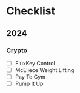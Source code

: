 # Checklist

## 2024

### Crypto

- [ ] FluxKey Control
- [ ] McEliece Weight Lifting
- [ ] Pay To Gym
- [ ] Pump It Up
